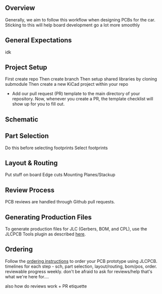 ## Overview
Generally, we aim to follow this workflow when designing PCBs for the car. Sticking to this will help board development go a lot more smoothly
## General Expectations
idk
## Project Setup

First create repo
Then create branch
Then setup shared libraries by cloning submodule
Then create a new KiCad project within your repo
- Add our pull request (PR) template to the main directory of your repository. Now, whenever you create a PR, the template checklist will show up for you to fill out.
## Schematic

## Part Selection
Do this before selecting footprints
Select footprints
## Layout & Routing
Put stuff on board
Edge cuts
Mounting
Planes/Stackup
## Review Process
PCB reviews are handled through Github pull requests.
## Generating Production Files
To generate production files for JLC (Gerbers, BOM, and CPL), use the JLCPCB Tools plugin as described [here](../KiCad-Setup/#kicad-jlcpcb-tools).
## Ordering
Follow the [ordering instructions](../Ordering) to order your PCB prototype using JLCPCB.
timelines for each step - sch, part selection, layout/routing, bom/pos, order. reviewable progress weekly. don't be afraid to ask for reviews/help that's what we're here for....

also how do reviews work + PR etiquette
